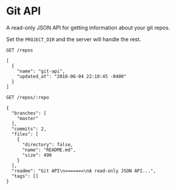 Git API
=======

A read-only JSON API for getting information about your git repos.

Set the `PROJECT_DIR` and the server will handle the rest.

```
GET /repos

[
  {
    "name": "git-api",
    "updated_at": "2018-06-04 22:10:45 -0400"
  }
]

GET /repos/:repo

{
  "branches": [
    "master"
  ],
  "commits": 2,
  "files": [
    {
      "directory": false,
      "name": "README.md",
      "size": 490
    }
  ],
  "readme": "Git API\n=======\nA read-only JSON API...",
  "tags": []
}
```
